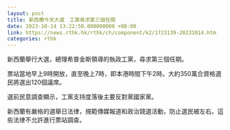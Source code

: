 ```yaml
---
layout: post
title: 新西蘭今天大選　工黨尋求第三個任期
date: 2023-10-14 13:22:58.000000000 +08:00
link: https://news.rthk.hk/rthk/ch/component/k2/1723139-20231014.htm
categories: rthk
---
```


新西蘭舉行大選，總理希普金斯領導的執政工黨，尋求第三個任期。

票站當地早上9時開放，直至晚上7時，即本港時間下午2時。大約350萬合資格選民將選出120個議席。

選前民意調查顯示，工黨支持度落後主要反對黨國家黨。

新西蘭有嚴格的選舉日法律，規範傳媒報道和政治競選活動，防止選民被左右。這些法律不允許進行票站調查。
